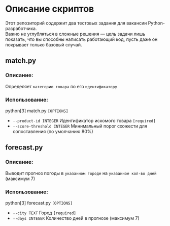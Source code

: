 # Описание скриптов

Этот репозиторий содержит два тестовых задания для вакансии Python-разработчика.  
Важно не углубляться в сложные решения — цель задачи лишь показать, что вы способны написать работающий код, пусть даже 
он покрывает только базовый случай.

## match.py
### Описание:
Определяет `категорию товара` по его `идентификатору`
### Использование:
 python[3] match.py `[OPTIONS]`
- `--product-id INTEGER` Идентификатор искомого товара  `[required]`
- `--score-threshold INTEGER` Минимальный порог схожести для сопоставления (по умолчанию 80%)

## forecast.py
### Описание:
Выводит прогноз погоды в `указанном городе` на `указанное кол-во дней` (максимум 7)
### Использование:
 python[3] forecast.py `[OPTIONS]`
- `--city TEXT` Город `[required]`
- `--days INTEGER` Количество дней в прогнозе (максимум 7)